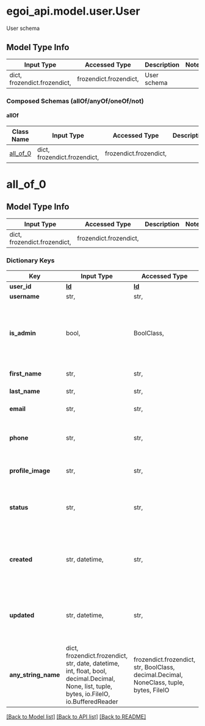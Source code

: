 # egoi_api.model.user.User

User schema

## Model Type Info
Input Type | Accessed Type | Description | Notes
------------ | ------------- | ------------- | -------------
dict, frozendict.frozendict,  | frozendict.frozendict,  | User schema | 

### Composed Schemas (allOf/anyOf/oneOf/not)
#### allOf
Class Name | Input Type | Accessed Type | Description | Notes
------------- | ------------- | ------------- | ------------- | -------------
[all_of_0](#all_of_0) | dict, frozendict.frozendict,  | frozendict.frozendict,  |  | 

# all_of_0

## Model Type Info
Input Type | Accessed Type | Description | Notes
------------ | ------------- | ------------- | -------------
dict, frozendict.frozendict,  | frozendict.frozendict,  |  | 

### Dictionary Keys
Key | Input Type | Accessed Type | Description | Notes
------------ | ------------- | ------------- | ------------- | -------------
**user_id** | [**Id**](Id.md) | [**Id**](Id.md) |  | [optional] 
**username** | str,  | str,  | User login | [optional] 
**is_admin** | bool,  | BoolClass,  | True if user is admin, false otherwise | [optional] if omitted the server will use the default value of False
**first_name** | str,  | str,  | First name of the user | [optional] 
**last_name** | str,  | str,  | Last name of the user | [optional] 
**email** | str,  | str,  | Email of the user | [optional] 
**phone** | str,  | str,  | User&#x27;s phone (may be cellphone or phone) | [optional] 
**profile_image** | str,  | str,  | User&#x27;s profile image | [optional] 
**status** | str,  | str,  | User status | [optional] must be one of ["active", "inactive", ] 
**created** | str, datetime,  | str,  | The date and time | [optional] value must conform to RFC-3339 date-time
**updated** | str, datetime,  | str,  | The date and time | [optional] value must conform to RFC-3339 date-time
**any_string_name** | dict, frozendict.frozendict, str, date, datetime, int, float, bool, decimal.Decimal, None, list, tuple, bytes, io.FileIO, io.BufferedReader | frozendict.frozendict, str, BoolClass, decimal.Decimal, NoneClass, tuple, bytes, FileIO | any string name can be used but the value must be the correct type | [optional]

[[Back to Model list]](../../README.md#documentation-for-models) [[Back to API list]](../../README.md#documentation-for-api-endpoints) [[Back to README]](../../README.md)

